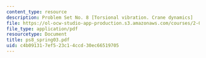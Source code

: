 ```yaml
---
content_type: resource
description: Problem Set No. 8 [Torsional vibration. Crane dynamics]
file: https://ol-ocw-studio-app-production.s3.amazonaws.com/courses/2-004-modeling-dynamics-and-control-ii-spring-2003/c4b091317ef523c14ccd30ec66519705_ps8_spring03.pdf
file_type: application/pdf
resourcetype: Document
title: ps8_spring03.pdf
uid: c4b09131-7ef5-23c1-4ccd-30ec66519705
---
```

